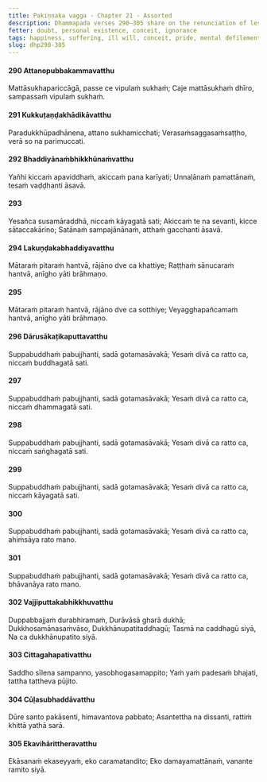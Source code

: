 ```yaml
---
title: Pakiṇṇaka vagga - Chapter 21 - Assorted
description: Dhammapada verses 290–305 share on the renunciation of lesser happiness for greater joy, mindfulness of the body, and applying effort to overcome defilements. It highlights the harm of neglecting duties, imposing suffering on another, while praising Gotama's disciples who are immersed in mindfulness, non-violence, and cultivation.
fetter: doubt, personal existence, conceit, ignorance
tags: happiness, suffering, ill will, conceit, pride, mental defilements, taints, cultivation, meditation, craving, Buddha, Dhamma, Saṅgha, mindfulness, harm, wilderness, seclusion, solitude, dhp
slug: dhp290-305
---
```


#### 290 Attanopubbakammavatthu

Mattāsukhapariccāgā,
passe ce vipulaṁ sukhaṁ;
Caje mattāsukhaṁ dhīro,
sampassaṁ vipulaṁ sukhaṁ.

#### 291 Kukkuṭaṇḍakhādikāvatthu

Paradukkhūpadhānena,
attano sukhamicchati;
Verasaṁsaggasaṁsaṭṭho,
verā so na parimuccati.

#### 292 Bhaddiyānaṁbhikkhūnaṁvatthu

Yañhi kiccaṁ apaviddhaṁ,
akiccaṁ pana karīyati;
Unnaḷānaṁ pamattānaṁ,
tesaṁ vaḍḍhanti āsavā.

#### 293

Yesañca susamāraddhā,
niccaṁ kāyagatā sati;
Akiccaṁ te na sevanti,
kicce sātaccakārino;
Satānaṁ sampajānānaṁ,
atthaṁ gacchanti āsavā.

#### 294 Lakuṇḍakabhaddiyavatthu

Mātaraṁ pitaraṁ hantvā,
rājāno dve ca khattiye;
Raṭṭhaṁ sānucaraṁ hantvā,
anīgho yāti brāhmaṇo.

#### 295

Mātaraṁ pitaraṁ hantvā,
rājāno dve ca sotthiye;
Veyagghapañcamaṁ hantvā,
anīgho yāti brāhmaṇo.

#### 296 Dārusākaṭikaputtavatthu

Suppabuddhaṁ pabujjhanti,
sadā gotamasāvakā;
Yesaṁ divā ca ratto ca,
niccaṁ buddhagatā sati.

#### 297

Suppabuddhaṁ pabujjhanti,
sadā gotamasāvakā;
Yesaṁ divā ca ratto ca,
niccaṁ dhammagatā sati.

#### 298

Suppabuddhaṁ pabujjhanti,
sadā gotamasāvakā;
Yesaṁ divā ca ratto ca,
niccaṁ saṅghagatā sati.

#### 299

Suppabuddhaṁ pabujjhanti,
sadā gotamasāvakā;
Yesaṁ divā ca ratto ca,
niccaṁ kāyagatā sati.

#### 300

Suppabuddhaṁ pabujjhanti,
sadā gotamasāvakā;
Yesaṁ divā ca ratto ca,
ahiṁsāya rato mano.

#### 301

Suppabuddhaṁ pabujjhanti,
sadā gotamasāvakā;
Yesaṁ divā ca ratto ca,
bhāvanāya rato mano.

#### 302 Vajjiputtakabhikkhuvatthu

Duppabbajjaṁ durabhiramaṁ,
Durāvāsā gharā dukhā;
Dukkhosamānasaṁvāso,
Dukkhānupatitaddhagū;
Tasmā na caddhagū siyā,
Na ca dukkhānupatito siyā.

#### 303 Cittagahapativatthu

Saddho sīlena sampanno,
yasobhogasamappito;
Yaṁ yaṁ padesaṁ bhajati,
tattha tattheva pūjito.

#### 304 Cūḷasubhaddāvatthu

Dūre santo pakāsenti,
himavantova pabbato;
Asantettha na dissanti,
rattiṁ khittā yathā sarā.

#### 305 Ekavihārittheravatthu

Ekāsanaṁ ekaseyyaṁ,
eko caramatandito;
Eko damayamattānaṁ,
vanante ramito siyā.
